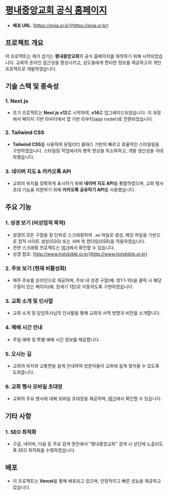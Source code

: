 # [평내중앙교회 공식 홈페이지](https://pnja.or.kr)

- **배포 URL**: [https://pnja.or.kr](https://pnja.or.kr)

## 프로젝트 개요

이 프로젝트는 제가 섬기는 **평내중앙교회**의 공식 홈페이지를 제작하기 위해 시작되었습니다. 교회의 온라인 접근성을 향상시키고, 성도들에게 편리한 정보를 제공하고자 개인 프로젝트로 개발하였습니다.

## 기술 스택 및 종속성

### 1. **Next.js**

- 초기 프로젝트는 **Next.js v12**로 시작하여, **v14**로 업그레이드되었습니다. 이 과정에서 페이지 기반 라우터에서 앱 기반 라우터(app router)로 전환되었습니다.

### 2. **Tailwind CSS**

- **Tailwind CSS**를 사용하여 유틸리티 클래스 기반의 빠르고 효율적인 스타일링을 구현하였습니다. 스타일링 작업에서의 병목 현상을 최소화하고, 개발 생산성을 극대화했습니다.

### 3. **네이버 지도 & 카카오톡 API**

- 교회의 위치를 정확하게 표시하기 위해 **네이버 지도 API**를 통합하였으며, 교회 행사 초대 기능을 지원하기 위해 **카카오톡 공유하기 API**를 사용했습니다.

## 주요 기능

### 1. **성경 보기** (비상업적 목적)

- 성경의 모든 구절을 장 단위로 스크래핑하여 `.md` 파일로 생성, 해당 파일을 기반으로 정적 사이트 생성(SSG) 또는 서버 측 렌더링(SSR)을 적용하였습니다.
- 관련 스크래핑 프로젝트는 [여기](https://github.com/namja85/scraping-bible)에서 확인할 수 있습니다.
- 성경 참조: [http://www.holybible.or.kr](http://www.holybible.or.kr)

### 2. **주보 보기** (현재 비활성화)

- 매주 주보를 온라인으로 제공하며, 주보 내 성경 구절(예: 창1:1-10)을 클릭 시 해당 구절이 있는 페이지(예: 창세기 1장)로 이동하도록 구현하였습니다.

### 3. **교회 소개 및 인사말**

- 교회 소개 및 담임목사님의 인사말을 통해 교회의 사역 방향과 비전을 소개합니다.

### 4. **예배 시간 안내**

- 주일 예배 및 특별 예배 시간 정보를 제공합니다.

### 5. **오시는 길**

- 교회의 위치와 교통편을 쉽게 안내하여 방문자들이 교회에 쉽게 찾아올 수 있도록 도와줍니다.

### 6. **교회 행사 모바일 초대장**

- 교회의 주요 행사에 대해 모바일 초대장을 제공하며, [여기](https://www.pnja.or.kr/notice/invitation)에서 확인할 수 있습니다.

## 기타 사항

### 1. **SEO 최적화**

- 구글, 네이버, 다음 등 주요 검색 엔진에서 "평내중앙교회" 검색 시 상단에 노출되도록 SEO 최적화를 수행하였습니다.

## 배포

- 이 프로젝트는 **Vercel**을 통해 배포되고 있으며, 안정적이고 빠른 성능을 제공하고 있습니다.
